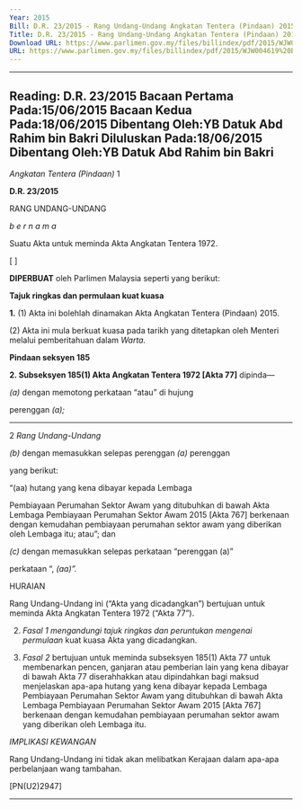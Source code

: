 ```yaml
---
Year: 2015
Bill: D.R. 23/2015 - Rang Undang-Undang Angkatan Tentera (Pindaan) 2015 (Lulus)
Title: D.R. 23/2015 - Rang Undang-Undang Angkatan Tentera (Pindaan) 2015 (Lulus)
Download URL: https://www.parlimen.gov.my/files/billindex/pdf/2015/WJW004619%20BM%20DR23.pdf
URL: https://www.parlimen.gov.my/files/billindex/pdf/2015/WJW004619%20BM%20DR23.pdf
---
```

---
Reading:
D.R. 23/2015
Bacaan Pertama Pada:15/06/2015
Bacaan Kedua Pada:18/06/2015
Dibentang Oleh:YB Datuk Abd Rahim bin Bakri
Diluluskan Pada:18/06/2015
Dibentang Oleh:YB Datuk Abd Rahim bin Bakri
---

_Angkatan Tentera (Pindaan)_ 1

**D.R. 23/2015**

RANG UNDANG-UNDANG

_b e r n a m a_

Suatu Akta untuk meminda Akta Angkatan Tentera 1972.

[ ]

**DIPERBUAT** oleh Parlimen Malaysia seperti yang berikut:

**Tajuk ringkas dan permulaan kuat kuasa**

**1.** (1) Akta ini bolehlah dinamakan Akta Angkatan Tentera
(Pindaan) 2015.

(2) Akta ini mula berkuat kuasa pada tarikh yang ditetapkan
oleh Menteri melalui pemberitahuan dalam _Warta._

**Pindaan seksyen 185**

**2. Subseksyen 185(1) Akta Angkatan Tentera 1972 [Akta 77]**
dipinda—

_(a)_ dengan memotong perkataan “atau” di hujung

perenggan _(a);_


-----

2 _Rang Undang-Undang_

_(b)_ dengan memasukkan selepas perenggan _(a)_ perenggan

yang berikut:

“(aa) hutang yang kena dibayar kepada Lembaga

Pembiayaan Perumahan Sektor Awam yang
ditubuhkan di bawah Akta Lembaga Pembiayaan
Perumahan Sektor Awam 2015 [Akta 767]
berkenaan dengan kemudahan pembiayaan
perumahan sektor awam yang diberikan oleh
Lembaga itu; atau”; dan

_(c)_ dengan memasukkan selepas perkataan “perenggan (a)”

perkataan “, _(aa)”._

HURAIAN

Rang Undang-Undang ini (“Akta yang dicadangkan”) bertujuan untuk meminda
Akta Angkatan Tentera 1972 (“Akta 77”).

2. _Fasal_ _1 mengandungi tajuk ringkas dan peruntukan mengenai permulaan_
kuat kuasa Akta yang dicadangkan.

3. _Fasal 2_ bertujuan untuk meminda subseksyen 185(1) Akta 77 untuk
membenarkan pencen, ganjaran atau pemberian lain yang kena dibayar di bawah
Akta 77 diserahhakkan atau dipindahkan bagi maksud menjelaskan apa-apa
hutang yang kena dibayar kepada Lembaga Pembiayaan Perumahan Sektor
Awam yang ditubuhkan di bawah Akta Lembaga Pembiayaan Perumahan Sektor
Awam 2015 [Akta 767] berkenaan dengan kemudahan pembiayaan perumahan
sektor awam yang diberikan oleh Lembaga itu.

_IMPLIKASI KEWANGAN_

Rang Undang-Undang ini tidak akan melibatkan Kerajaan dalam apa-apa
perbelanjaan wang tambahan.

[PN(U2)2947]


-----

